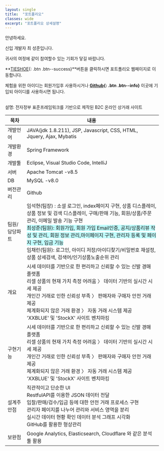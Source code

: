 ```yaml
---
layout: single
title:  "포트폴리오"
classes: wide
excerpt: "포트폴리오 상세설명"
---
```


안녕하세요. 

신입 개발자 최 성준입니다.

귀사의 여정에 같이 참여할수 있는 기회가 닿길 바랍니다.

**[TIESHOE](https://3eea-122-41-53-2.ngrok-free.app/){: .btn .btn--success}**버튼을 클릭하시면 포트폴리오 웹페이지로 이동합니다.

체험을 위한 아이디는 회원가입후 사용하시거나 **[Github](https://github.com/rotoql00/ezen03){: .btn .btn--info}** 이곳에 기입되 아이디를 사용하시면 됩니다.

<!--
## 프로젝트명 : [TIESHOE](https://3eea-122-41-53-2.ngrok-free.app/){: .btn .btn--success} ,   [Github](https://github.com/rotoql00/ezen03){: .btn .btn--info}
-->
<br/>
설명: 전자정부 표준프레임워크를 기반으로 제작된 B2C 온라인 상거래 사이트

| 목차 | 내용 |
| ---- | ---- |
| 개발언어 | JAVA(jdk 1.8.211), JSP, Javascript, CSS, HTML, Jquery, Ajax, Mybatis |
| 개발환경 | Spring Framework |
| 개발툴 | Eclipse, Visual Studio Code, IntelliJ |
| 서버 | Apache Tomcat -v8.5 |
| DB | MySQL -v8.0 |
| 버전관리 | Github |
| 팀원/담당파트 | 임석현(팀장) : 소셜 로그인, index페이지 구현, 상품 디스플레이, 상품 정보 및 검색 디스플레이, 구매/판매 기능,   회원/상품/주문 관리, 이메일 발송 기능 구현<span style="background-color:#C0FFFF">  <br>  최성준(팀원): 회원가입, 회원 가입 Email인증, 공지/상품리뷰 작성 및 관리, 회원 정보 관리,마이페이지 구현, 관리자 등록 및 페이지 구현, 입금 기능  <br></span>임채린(팀원): 로그인, 아이디 저장/아이디찾기/비밀번호 재설정, 상품 상세검색, 검색어/인기상품노출순위 관리 |
| 개요 | 시세 데이터를 기반으로 한 편리하고 신뢰할 수 있는 신발 경매 플랫폼<br>리셀 상품의 현재 가치 측정 어려움 〉 데이터 기반의 실시간 시세 제공<br>개인간 거래로 인한 신뢰성 부족 〉 판매자와 구매자 안전 거래 제공<br>체계화되지 않은 거래 환경 〉 자동 거래 시스템 제공<br>'XXBLUE' 및 'StockX' 사이트 벤치마킹 |
| 구현기능 | 시세 데이터를 기반으로 한 편리하고 신뢰할 수 있는 신발 경매 플랫폼<br>리셀 상품의 현재 가치 측정 어려움 〉 데이터 기반의 실시간 시세 제공<br>개인간 거래로 인한 신뢰성 부족 〉 판매자와 구매자 안전 거래 제공<br>체계화되지 않은 거래 환경 〉 자동 거래 시스템 제공<br>'XXBLUE' 및 'StockX' 사이트 벤치마킹 |
| 설계주안점 | 직관적이고 단순한 UI<br>RestfulAPI를 이용한 JSON 데이터 전달<br>입찰/판매/검수/입금 등에 대한 안전 거래 프로세스 구현<br>관리자 페이지를 나누어 관리와 서비스 영역을 분리<br>실시간 데이터 현황 확인 데이터 분석 그래프 시각화<br>GitHub를 활용한 형상관리 |
| 보완점 | Google Analytics, Elasticsearch, Cloudflare 와 같은 분석 툴 활용 |
